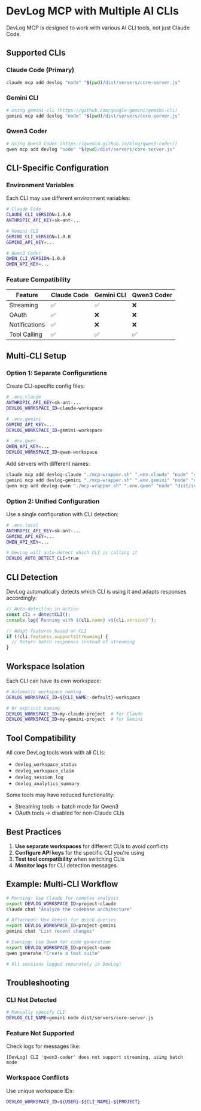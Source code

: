 # DevLog MCP with Multiple AI CLIs

DevLog MCP is designed to work with various AI CLI tools, not just Claude Code.

## Supported CLIs

### Claude Code (Primary)
```bash
claude mcp add devlog "node" "$(pwd)/dist/servers/core-server.js"
```

### Gemini CLI
```bash
# Using gemini-cli (https://github.com/google-gemini/gemini-cli)
gemini mcp add devlog "node" "$(pwd)/dist/servers/core-server.js"
```

### Qwen3 Coder
```bash
# Using Qwen3 Coder (https://qwenlm.github.io/blog/qwen3-coder/)
qwen mcp add devlog "node" "$(pwd)/dist/servers/core-server.js"
```

## CLI-Specific Configuration

### Environment Variables

Each CLI may use different environment variables:

```bash
# Claude Code
CLAUDE_CLI_VERSION=1.0.0
ANTHROPIC_API_KEY=sk-ant-...

# Gemini CLI
GEMINI_CLI_VERSION=1.0.0
GEMINI_API_KEY=...

# Qwen3 Coder
QWEN_CLI_VERSION=1.0.0
QWEN_API_KEY=...
```

### Feature Compatibility

| Feature | Claude Code | Gemini CLI | Qwen3 Coder |
|---------|------------|------------|-------------|
| Streaming | ✅ | ✅ | ❌ |
| OAuth | ✅ | ❌ | ❌ |
| Notifications | ✅ | ❌ | ❌ |
| Tool Calling | ✅ | ✅ | ✅ |

## Multi-CLI Setup

### Option 1: Separate Configurations

Create CLI-specific config files:

```bash
# .env.claude
ANTHROPIC_API_KEY=sk-ant-...
DEVLOG_WORKSPACE_ID=claude-workspace

# .env.gemini
GEMINI_API_KEY=...
DEVLOG_WORKSPACE_ID=gemini-workspace

# .env.qwen
QWEN_API_KEY=...
DEVLOG_WORKSPACE_ID=qwen-workspace
```

Add servers with different names:
```bash
claude mcp add devlog-claude "./mcp-wrapper.sh" ".env.claude" "node" "dist/servers/core-server.js"
gemini mcp add devlog-gemini "./mcp-wrapper.sh" ".env.gemini" "node" "dist/servers/core-server.js"
qwen mcp add devlog-qwen "./mcp-wrapper.sh" ".env.qwen" "node" "dist/servers/core-server.js"
```

### Option 2: Unified Configuration

Use a single configuration with CLI detection:

```bash
# .env.local
ANTHROPIC_API_KEY=sk-ant-...
GEMINI_API_KEY=...
QWEN_API_KEY=...

# DevLog will auto-detect which CLI is calling it
DEVLOG_AUTO_DETECT_CLI=true
```

## CLI Detection

DevLog automatically detects which CLI is using it and adapts responses accordingly:

```typescript
// Auto-detection in action
const cli = detectCLI();
console.log(`Running with ${cli.name} v${cli.version}`);

// Adapt features based on CLI
if (!cli.features.supportsStreaming) {
  // Return batch responses instead of streaming
}
```

## Workspace Isolation

Each CLI can have its own workspace:

```bash
# Automatic workspace naming
DEVLOG_WORKSPACE_ID=${CLI_NAME:-default}-workspace

# Or explicit naming
DEVLOG_WORKSPACE_ID=my-claude-project  # for Claude
DEVLOG_WORKSPACE_ID=my-gemini-project  # for Gemini
```

## Tool Compatibility

All core DevLog tools work with all CLIs:
- `devlog_workspace_status`
- `devlog_workspace_claim`
- `devlog_session_log`
- `devlog_analytics_summary`

Some tools may have reduced functionality:
- Streaming tools → batch mode for Qwen3
- OAuth tools → disabled for non-Claude CLIs

## Best Practices

1. **Use separate workspaces** for different CLIs to avoid conflicts
2. **Configure API keys** for the specific CLI you're using
3. **Test tool compatibility** when switching CLIs
4. **Monitor logs** for CLI detection messages

## Example: Multi-CLI Workflow

```bash
# Morning: Use Claude for complex analysis
export DEVLOG_WORKSPACE_ID=project-claude
claude chat "Analyze the codebase architecture"

# Afternoon: Use Gemini for quick queries
export DEVLOG_WORKSPACE_ID=project-gemini
gemini chat "List recent changes"

# Evening: Use Qwen for code generation
export DEVLOG_WORKSPACE_ID=project-qwen
qwen generate "Create a test suite"

# All sessions logged separately in DevLog!
```

## Troubleshooting

### CLI Not Detected
```bash
# Manually specify CLI
DEVLOG_CLI_NAME=gemini node dist/servers/core-server.js
```

### Feature Not Supported
Check logs for messages like:
```
[DevLog] CLI 'qwen3-coder' does not support streaming, using batch mode
```

### Workspace Conflicts
Use unique workspace IDs:
```bash
DEVLOG_WORKSPACE_ID=${USER}-${CLI_NAME}-${PROJECT}
```